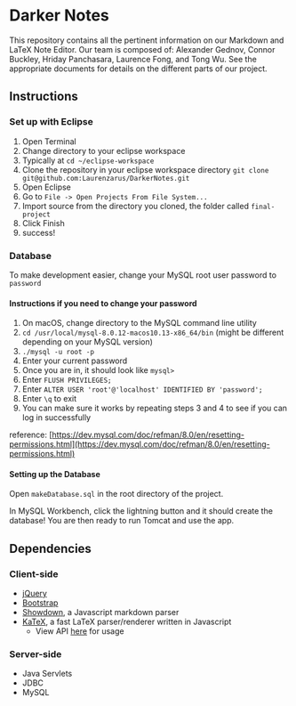 # Darker Notes
This repository contains all the pertinent information on our Markdown and LaTeX Note Editor. Our team is composed of: Alexander Gednov,
Connor Buckley, Hriday Panchasara, Laurence Fong, and Tong Wu. See the appropriate documents for details on the different
parts of our project.

## Instructions

### Set up with Eclipse

1. Open Terminal
2. Change directory to your eclipse workspace
  1. Typically at `cd ~/eclipse-workspace`
1. Clone the repository in your eclipse workspace directory `git clone git@github.com:Laurenzarus/DarkerNotes.git`
2. Open Eclipse
3. Go to `File -> Open Projects From File System...`
4. Import source from the directory you cloned, the folder called `final-project`
5. Click Finish
6. success!

### Database

To make development easier, change your MySQL root user password to `password`

#### Instructions if you need to change your password

1. On macOS, change directory to the MySQL command line utility
  1. `cd /usr/local/mysql-8.0.12-macos10.13-x86_64/bin` (might be different depending on your MySQL version)
1. `./mysql -u root -p`
2. Enter your current password
3. Once you are in, it should look like `mysql> `
4. Enter `FLUSH PRIVILEGES;`
5. Enter `ALTER USER 'root'@'localhost' IDENTIFIED BY 'password';`
6. Enter `\q` to exit
7. You can make sure it works by repeating steps 3 and 4 to see if you can log in successfully

reference: [https://dev.mysql.com/doc/refman/8.0/en/resetting-permissions.html](https://dev.mysql.com/doc/refman/8.0/en/resetting-permissions.html)

#### Setting up the Database

Open `makeDatabase.sql` in the root directory of the project.

In MySQL Workbench, click the lightning button and it should create the database! You are then ready to run Tomcat and use the app.


## Dependencies

### Client-side

* [jQuery](https://code.jquery.com/)
* [Bootstrap](http://getbootstrap.com/)
* [Showdown](http://showdownjs.com/), a Javascript markdown parser
* [KaTeX](https://katex.org/), a fast LaTeX parser/renderer written in Javascript
	* View API [here](https://katex.org/docs/api.html) for usage


### Server-side

* Java Servlets
* JDBC
* MySQL
